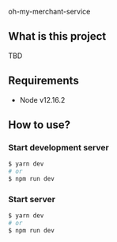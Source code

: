 oh-my-merchant-service

## What is this project

TBD

## Requirements
- Node v12.16.2

## How to use?

### Start development server

```bash
$ yarn dev
# or
$ npm run dev
```

### Start server

```bash
$ yarn dev
# or
$ npm run dev
```

